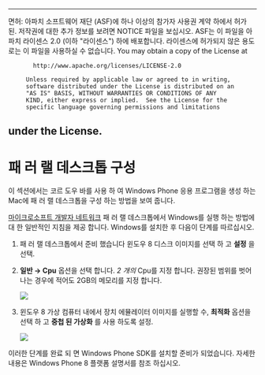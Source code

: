 * * *

면허: 아파치 소프트웨어 재단 (ASF)에 하나 이상의 참가자 사용권 계약 하에서 허가 된. 저작권에 대한 추가 정보를 보려면 NOTICE 파일을 보십시오. ASF는 이 파일을 아파치 라이센스 2.0 (이하 "라이센스") 하에 배포합니다. 라이센스에 허가되지 않은 용도로는 이 파일을 사용하실 수 없습니다. You may obtain a copy of the License at

           http://www.apache.org/licenses/LICENSE-2.0
    
         Unless required by applicable law or agreed to in writing,
         software distributed under the License is distributed on an
         "AS IS" BASIS, WITHOUT WARRANTIES OR CONDITIONS OF ANY
         KIND, either express or implied.  See the License for the
         specific language governing permissions and limitations
    

## under the License.

# 패 러 랠 데스크톱 구성

이 섹션에서는 코르 도우 바를 사용 하 여 Windows Phone 응용 프로그램을 생성 하는 Mac에 패 러 랠 데스크톱을 구성 하는 방법을 보여 줍니다.

[마이크로소프트 개발자 네트워크][1] 패 러 랠 데스크톱에서 Windows를 실행 하는 방법에 대 한 일반적인 지침을 제공 합니다. Windows를 설치한 후 다음이 단계를 따르십시오.

 [1]: http://msdn.microsoft.com/en-US/library/windows/apps/jj945424

1.  패 러 랠 데스크톱에서 준비 했습니다 윈도우 8 디스크 이미지를 선택 하 고 **설정** 을 선택.

2.  **일반 → Cpu** 옵션을 선택 합니다. *2 개의* Cpu를 지정 합니다. 권장된 범위를 벗어나는 경우에 적어도 2GB의 메모리를 지정 합니다.
    
    ![][2]

3.  윈도우 8 가상 컴퓨터 내에서 장치 에뮬레이터 이미지를 실행할 수, **최적화** 옵션을 선택 하 고 **중첩 된 가상화** 를 사용 하도록 설정.
    
    ![][3]

 [2]: img/guide/platforms/wp8/parallel_cpu_opts.png
 [3]: img/guide/platforms/wp8/parallel_optimize_opts.png

이러한 단계를 완료 되 면 Windows Phone SDK를 설치할 준비가 되었습니다. 자세한 내용은 Windows Phone 8 플랫폼 설명서를 참조 하십시오.